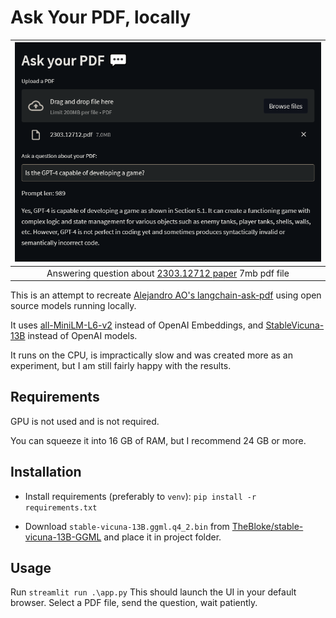 # Ask Your PDF, locally

| ![UI screenshot of Ask Your PDF](media/ScreenshotAskYourPDF.png) |
|:--:|
| Answering question about [2303.12712 paper](https://arxiv.org/pdf/2303.12712.pdf) 7mb pdf file |

This is an attempt to recreate [Alejandro AO's langchain-ask-pdf](https://github.com/alejandro-ao/langchain-ask-pdf) using open source models running locally.

It uses [all-MiniLM-L6-v2](https://huggingface.co/sentence-transformers/all-MiniLM-L6-v2) instead of OpenAI Embeddings, and [StableVicuna-13B](https://huggingface.co/CarperAI/stable-vicuna-13b-delta) instead of OpenAI models.

It runs on the CPU, is impractically slow and was created more as an experiment, but I am still fairly happy with the results.

## Requirements
GPU is not used and is not required.

You can squeeze it into 16 GB of RAM, but I recommend 24 GB or more.

## Installation

- Install requirements (preferably to `venv`): `pip install -r requirements.txt`

- Download `stable-vicuna-13B.ggml.q4_2.bin` from [TheBloke/stable-vicuna-13B-GGML](https://huggingface.co/TheBloke/stable-vicuna-13B-GGML/tree/main) and place it in project folder.

## Usage

Run `streamlit run .\app.py`
This should launch the UI in your default browser. Select a PDF file, send the question, wait patiently.